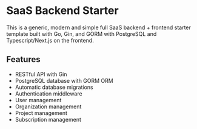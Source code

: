 # SaaS Backend Starter

This is a generic, modern and simple full SaaS backend + frontend starter template built with Go, Gin, and GORM with PostgreSQL and Typescript/Next.js on the frontend.

## Features

- RESTful API with Gin
- PostgreSQL database with GORM ORM
- Automatic database migrations
- Authentication middleware
- User management
- Organization management
- Project management
- Subscription management